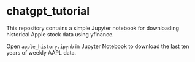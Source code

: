 # chatgpt_tutorial

This repository contains a simple Jupyter notebook for downloading historical Apple stock data using yfinance.

Open `apple_history.ipynb` in Jupyter Notebook to download the last ten years of weekly AAPL data.
